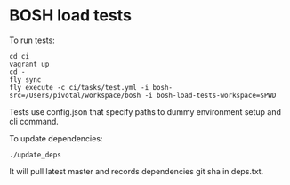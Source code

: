 # BOSH load tests

To run tests:

```
cd ci
vagrant up
cd -
fly sync
fly execute -c ci/tasks/test.yml -i bosh-src=/Users/pivotal/workspace/bosh -i bosh-load-tests-workspace=$PWD
```

Tests use config.json that specify paths to dummy environment setup and cli command.

To update dependencies:

```
./update_deps
```

It will pull latest master and records dependencies git sha in deps.txt.